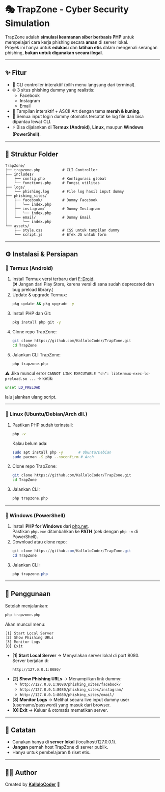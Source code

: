 # 🎭 TrapZone - Cyber Security Simulation

TrapZone adalah **simulasi keamanan siber berbasis PHP** untuk mempelajari cara kerja phishing secara **aman** di server lokal.  
Proyek ini hanya untuk **edukasi** dan **latihan etis** dalam mengenali serangan phishing, **bukan untuk digunakan secara ilegal**.  

---

## ✨ Fitur
- 🔐 CLI controller interaktif (pilih menu langsung dari terminal).
- 🌐 3 situs phishing dummy yang realistis:
  - Facebook
  - Instagram
  - Email
- 🎨 Tampilan interaktif + ASCII Art dengan tema **merah & kuning**.
- 📝 Semua input login dummy otomatis tercatat ke log file dan bisa dipantau lewat CLI.
- ⚡ Bisa dijalankan di **Termux (Android)**, **Linux**, maupun **Windows (PowerShell)**.

---

## 📂 Struktur Folder
```
TrapZone/
├── trapzone.php          # CLI Controller
├── includes/
│   ├── config.php        # Konfigurasi global
│   └── functions.php     # Fungsi utilitas
├── logs/
│   └── phishing.log      # File log hasil input dummy
├── phishing_sites/
│   ├── facebook/         # Dummy Facebook
│   │   └── index.php
│   ├── instagram/        # Dummy Instagram
│   │   └── index.php
│   └── email/            # Dummy Email
│       └── index.php
└── assets/
    ├── style.css         # CSS untuk tampilan dummy
    └── script.js         # Efek JS untuk form
```

---

## ⚙️ Instalasi & Persiapan

### 🔹 Termux (Android)
1. Install Termux versi terbaru dari [F-Droid](https://f-droid.org/en/packages/com.termux/).  
   (❌ Jangan dari Play Store, karena versi di sana sudah deprecated dan bug preload library.)
2. Update & upgrade Termux:
   ```bash
   pkg update && pkg upgrade -y
   ```
3. Install PHP dan Git:
   ```bash
   pkg install php git -y
   ```
4. Clone repo TrapZone:
   ```bash
   git clone https://github.com/KalloloCoder/TrapZone.git
   cd TrapZone
   ```
5. Jalankan CLI TrapZone:
   ```bash
   php trapzone.php
   ```

⚠️ Jika muncul error `CANNOT LINK EXECUTABLE "sh": libtermux-exec-ld-preload.so ...` → ketik:
```bash
unset LD_PRELOAD
```
lalu jalankan ulang script.

---

### 🔹 Linux (Ubuntu/Debian/Arch dll.)
1. Pastikan PHP sudah terinstall:
   ```bash
   php -v
   ```
   Kalau belum ada:
   ```bash
   sudo apt install php -y       # Ubuntu/Debian
   sudo pacman -S php --noconfirm # Arch
   ```
2. Clone repo TrapZone:
   ```bash
   git clone https://github.com/KalloloCoder/TrapZone.git
   cd TrapZone
   ```
3. Jalankan CLI:
   ```bash
   php trapzone.php
   ```

---

### 🔹 Windows (PowerShell)
1. Install **PHP for Windows** dari [php.net](https://windows.php.net/download/).  
   Pastikan `php.exe` ditambahkan ke **PATH** (cek dengan `php -v` di PowerShell).
2. Download atau clone repo:
   ```powershell
   git clone https://github.com/KalloloCoder/TrapZone.git
   cd TrapZone
   ```
3. Jalankan CLI:
   ```powershell
   php trapzone.php
   ```

---

## 🚀 Penggunaan
Setelah menjalankan:
```bash
php trapzone.php
```

Akan muncul menu:
```
[1] Start Local Server
[2] Show Phishing URLs
[3] Monitor Logs
[0] Exit
```

- **[1] Start Local Server** → Menyalakan server lokal di port 8080.  
  Server berjalan di:  
  ```
  http://127.0.0.1:8080/
  ```
- **[2] Show Phishing URLs** → Menampilkan link dummy:
  - `http://127.0.0.1:8080/phishing_sites/facebook/`
  - `http://127.0.0.1:8080/phishing_sites/instagram/`
  - `http://127.0.0.1:8080/phishing_sites/email/`
- **[3] Monitor Logs** → Melihat secara live input dummy user (username/password) yang masuk dari browser.  
- **[0] Exit** → Keluar & otomatis mematikan server.

---

## 📝 Catatan
- Gunakan hanya di **server lokal** (localhost/127.0.0.1).  
- **Jangan** pernah host TrapZone di server publik.  
- Hanya untuk pembelajaran & riset etis.  

---

## 👨‍💻 Author
Created by [**KalloloCoder**](https://github.com/KalloloCoder) 💙
